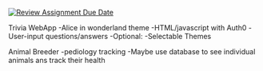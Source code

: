 [![Review Assignment Due Date](https://classroom.github.com/assets/deadline-readme-button-22041afd0340ce965d47ae6ef1cefeee28c7c493a6346c4f15d667ab976d596c.svg)](https://classroom.github.com/a/_U2QbDVP)

Trivia WebApp
  -Alice in wonderland theme
  -HTML/javascript with Auth0
  -User-input questions/answers
  -Optional:
  -Selectable Themes
	
Animal Breeder
  -pediology tracking
  -Maybe use database to see individual animals ans track their health
	
